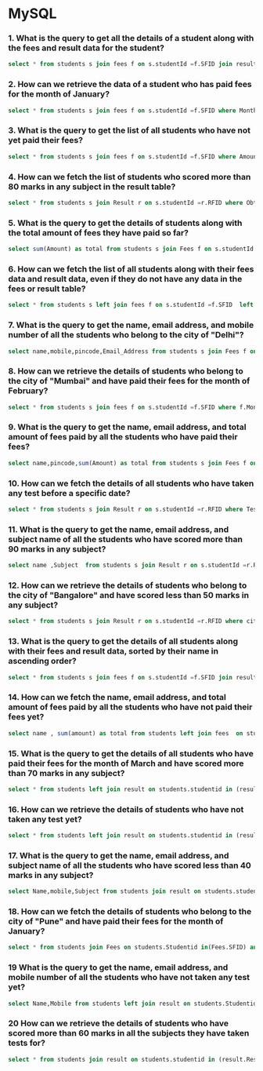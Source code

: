 # MySQL

### 1. What is the query to get all the details of a student along with the fees and result data for the student?

```sql
select * from students s join fees f on s.studentId =f.SFID join result r on r.RFID = f.SFID;

```

### 2. How can we retrieve the data of a student who has paid fees for the month of January?

```sql
select * from students s join fees f on s.studentId =f.SFID where Months ='January';

```

### 3. What is the query to get the list of all students who have not yet paid their fees?

```sql
select * from students s join fees f on s.studentId =f.SFID where Amount = Null;

```

### 4. How can we fetch the list of students who scored more than 80 marks in any subject in the result table?

```sql
select * from students s join Result r on s.studentId =r.RFID where Obtainedmarks > 80;

```

### 5. What is the query to get the details of students along with the total amount of fees they have paid so far?

```sql
select sum(Amount) as total from students s join Fees f on s.studentId =f.SFID group by total;

```

### 6. How can we fetch the list of all students along with their fees data and result data, even if they do not have any data in the fees or result table?

```sql
select * from students s left join fees f on s.studentId =f.SFID  left join result r on f.SFID = r.RFID;

```

### 7. What is the query to get the name, email address, and mobile number of all the students who belong to the city of "Delhi"?

```sql
select name,mobile,pincode,Email_Address from students s join Fees f on s.studentId =f.SFID where city = 'Delhi' ;

```

### 8. How can we retrieve the details of students who belong to the city of "Mumbai" and have paid their fees for the month of February?

```sql
select * from students s join fees f on s.studentId =f.SFID where f.Months ='February' and s.city = 'Merta City';

```

### 9. What is the query to get the name, email address, and total amount of fees paid by all the students who have paid their fees?

```sql
select name,pincode,sum(Amount) as total from students s join Fees f on s.studentId =f.SFID group by name,pincode;

```

### 10. How can we fetch the details of all students who have taken any test before a specific date?

```sql
select * from students s join Result r on s.studentId =r.RFID where Testdate < 2023-03-29;

```

### 11. What is the query to get the name, email address, and subject name of all the students who have scored more than 90 marks in any subject?

```sql
select name ,Subject  from students s join Result r on s.studentId =r.RFID where Obtainedmarks > 90;

```

### 12. How can we retrieve the details of students who belong to the city of "Bangalore" and have scored less than 50 marks in any subject?

```sql
select * from students s join Result r on s.studentId =r.RFID where city = 'Bangalore' and Obtainedmarks < 50;

```

### 13. What is the query to get the details of all students along with their fees and result data, sorted by their name in ascending order?

```sql
select * from students s join fees f on s.studentId =f.SFID join result r on f.SFID = r.RFID order by name asc;

```

### 14. How can we fetch the name, email address, and total amount of fees paid by all the students who have not paid their fees yet?

```sql
select name , sum(amount) as total from students left join fees  on students.studentid not in (fees.SFID) group by name;

```

### 15. What is the query to get the details of all students who have paid their fees for the month of March and have scored more than 70 marks in any subject?

```sql
select * from students left join result on students.studentid in (result.ResultId);

```

### 16. How can we retrieve the details of students who have not taken any test yet?

```sql
select * from students left join result on students.studentid in (result.ResultId);

```

### 17. What is the query to get the name, email address, and subject name of all the students who have scored less than 40 marks in any subject?

```sql
select Name,mobile,Subject from students join result on students.studentid in (result.ResultId) and result.Obtainedmarks < 40;

```

### 18. How can we fetch the details of students who belong to the city of "Pune" and have paid their fees for the month of January?

```sql
select * from students join Fees on students.Studentid in(Fees.SFID) and students.city = 'Merta city' and Fees.months = 'February';

```

### 19 What is the query to get the name, email address, and mobile number of all the students who have not taken any test yet?

```sql
select Name,Mobile from students left join result on students.Studentid in (result.ResultId);

```

### 20 How can we retrieve the details of students who have scored more than 60 marks in all the subjects they have taken tests for?

```sql
select * from students join result on students.studentid in (result.ResultId) and result.Obtainedmarks > 60;

```
